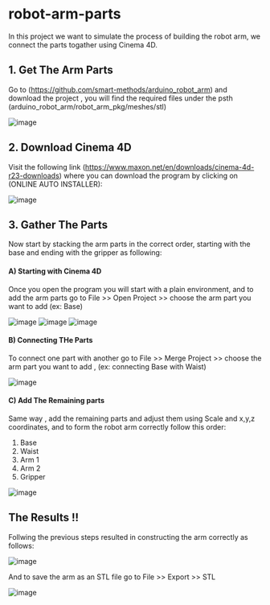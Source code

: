 # robot-arm-parts
In this project we want to simulate the process of building the robot arm, we connect the parts togather using Cinema 4D.

## 1. Get The Arm Parts
Go to (https://github.com/smart-methods/arduino_robot_arm) and download the project , you will find the required files under the psth (arduino_robot_arm/robot_arm_pkg/meshes/stl)

![image](https://user-images.githubusercontent.com/85634099/126074606-b67cd3f3-88fc-4019-8e14-eca6f6369725.png)


## 2. Download Cinema 4D
Visit the following link (https://www.maxon.net/en/downloads/cinema-4d-r23-downloads) where you can download the program by clicking on (ONLINE AUTO INSTALLER):

![image](https://user-images.githubusercontent.com/85634099/126074599-8f3f481d-e7a6-4400-b1d7-40136547c666.png)

## 3. Gather The Parts
Now start by stacking the arm parts in the correct order, starting with the base and ending with the gripper as following:

#### A) Starting with Cinema 4D
Once you open the program you will start with a plain environment, and to add the arm parts go to File >> Open Project >> choose the arm part you want to add (ex: Base)

![image](https://user-images.githubusercontent.com/85634099/126075073-cca61e4a-e888-4df6-a98f-7d0bde731997.png)
![image](https://user-images.githubusercontent.com/85634099/126075082-05b49c27-9869-40a4-b9bf-687a17852c06.png)
![image](https://user-images.githubusercontent.com/85634099/126075096-8e8c1c63-089e-486a-ae06-3707a3795831.png)


#### B) Connecting THe Parts
To connect one part with another go to File >> Merge Project >> choose the arm part you want to add , (ex: connecting Base with Waist)

![image](https://user-images.githubusercontent.com/85634099/126075159-0902bc6c-9723-4e20-9224-ddd019665cee.png)


#### C) Add The Remaining parts
Same way , add the remaining parts and adjust them using Scale and x,y,z coordinates, and to form the robot arm correctly follow this order:
1)	Base
2)	Waist
3)	Arm 1
4)	Arm 2
5)	Gripper

![image](https://user-images.githubusercontent.com/85634099/126075342-2499a39a-9afd-480e-95c8-fc79f6c18b86.png)


## The Results !!
Follwing the previous steps resulted in constructing the arm correctly as follows:

![image](https://user-images.githubusercontent.com/85634099/126075605-2f89f36c-77df-4ab8-be0e-12eb9f9f7b7e.png)

And to save the arm as an STL file go to File >> Export >> STL

![image](https://user-images.githubusercontent.com/85634099/126075583-49b4a733-20e2-4224-bd93-8dfd6b6a51d3.png)

